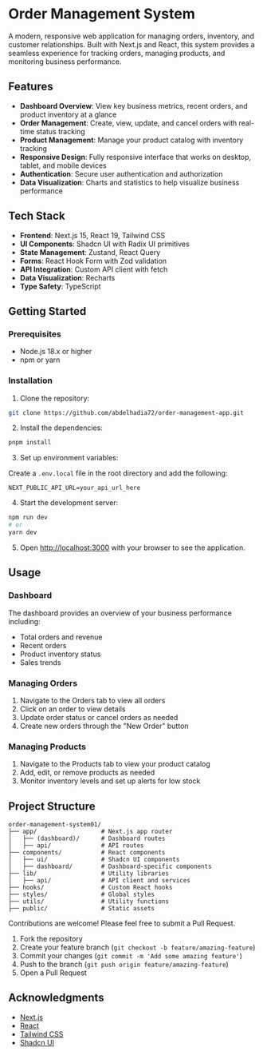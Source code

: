 # Order Management System

A modern, responsive web application for managing orders, inventory, and customer relationships. Built with Next.js and React, this system provides a seamless experience for tracking orders, managing products, and monitoring business performance.

## Features

- **Dashboard Overview**: View key business metrics, recent orders, and product inventory at a glance
- **Order Management**: Create, view, update, and cancel orders with real-time status tracking
- **Product Management**: Manage your product catalog with inventory tracking
- **Responsive Design**: Fully responsive interface that works on desktop, tablet, and mobile devices
- **Authentication**: Secure user authentication and authorization
- **Data Visualization**: Charts and statistics to help visualize business performance

## Tech Stack

- **Frontend**: Next.js 15, React 19, Tailwind CSS
- **UI Components**: Shadcn UI with Radix UI primitives
- **State Management**: Zustand, React Query
- **Forms**: React Hook Form with Zod validation
- **API Integration**: Custom API client with fetch
- **Data Visualization**: Recharts
- **Type Safety**: TypeScript

## Getting Started

### Prerequisites

- Node.js 18.x or higher
- npm or yarn

### Installation

1. Clone the repository:

```bash
git clone https://github.com/abdelhadia72/order-management-app.git
```

2. Install the dependencies:

```bash
pnpm install
```

3. Set up environment variables:

Create a `.env.local` file in the root directory and add the following:

```
NEXT_PUBLIC_API_URL=your_api_url_here
```

4. Start the development server:

```bash
npm run dev
# or
yarn dev
```

5. Open [http://localhost:3000](http://localhost:3000) with your browser to see the application.

## Usage

### Dashboard

The dashboard provides an overview of your business performance including:
- Total orders and revenue
- Recent orders
- Product inventory status
- Sales trends

### Managing Orders

1. Navigate to the Orders tab to view all orders
2. Click on an order to view details
3. Update order status or cancel orders as needed
4. Create new orders through the "New Order" button

### Managing Products

1. Navigate to the Products tab to view your product catalog
2. Add, edit, or remove products as needed
3. Monitor inventory levels and set up alerts for low stock

## Project Structure

```
order-management-system01/
├── app/                  # Next.js app router
│   ├── (dashboard)/      # Dashboard routes
│   ├── api/              # API routes
├── components/           # React components
│   ├── ui/               # Shadcn UI components
│   ├── dashboard/        # Dashboard-specific components
├── lib/                  # Utility libraries
│   ├── api/              # API client and services
├── hooks/                # Custom React hooks
├── styles/               # Global styles
├── utils/                # Utility functions
├── public/               # Static assets
```

Contributions are welcome! Please feel free to submit a Pull Request.

1. Fork the repository
2. Create your feature branch (`git checkout -b feature/amazing-feature`)
3. Commit your changes (`git commit -m 'Add some amazing feature'`)
4. Push to the branch (`git push origin feature/amazing-feature`)
5. Open a Pull Request

## Acknowledgments

- [Next.js](https://nextjs.org/)
- [React](https://reactjs.org/)
- [Tailwind CSS](https://tailwindcss.com/)
- [Shadcn UI](https://ui.shadcn.com/)

